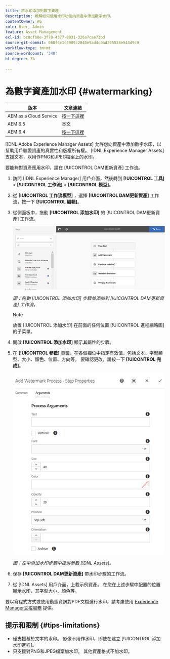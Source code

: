 ```yaml
---
title: 將水印添加到數字資產
description: 瞭解如何使用水印功能向資產中添加數字水印。
contentOwner: AG
role: User, Admin
feature: Asset Management
exl-id: bc0cfb0e-3f70-4377-8831-326a7cae73bd
source-git-commit: 068f6c1c2909c2840e9ad4c0ad295538e543d9c9
workflow-type: tm+mt
source-wordcount: '340'
ht-degree: 3%

---
```


# 為數字資產加水印 {#watermarking}

| 版本 | 文章連結 |
| -------- | ---------------------------- |
| AEM as a Cloud Service  | [按一下這裡](https://experienceleague.adobe.com/docs/experience-manager-cloud-service/content/assets/manage/watermark-assets.html?lang=en) |
| AEM 6.5 | 本文 |
| AEM 6.4 | [按一下這裡](https://experienceleague.adobe.com/docs/experience-manager-64/assets/administer/watermarking.html?lang=en) |

[!DNL Adobe Experience Manager Assets] 允許您向資產中添加數字水印，以幫助用戶驗證資產的真實性和版權所有權。 [!DNL Experience Manager Assets] 支援文本，以用作PNG和JPEG檔案上的水印。

要能夠對資產應用水印，請在 [!UICONTROL DAM更新資產] 工作流。

1. 訪問 [!DNL Experience Manager] 用戶介面，然後轉到 **[!UICONTROL 工具]** > **[!UICONTROL 工作流]** > **[!UICONTROL 模型]**。
1. 從 **[!UICONTROL 工作流模型]** ，選擇 **[!UICONTROL DAM更新資產]** 工作流，按一下 **[!UICONTROL 編輯]**。

1. 從側面板中，拖動 **[!UICONTROL 添加水印]** 的 [!UICONTROL DAM更新資產] 工作流。

   ![拖動 [!UICONTROL 添加水印] 步驟並添加到 [!UICONTROL DAM更新資產] 工作流](assets/add_watermark_step_aem_assets.png)

   *圖：拖動 [!UICONTROL 添加水印] 步驟並添加到 [!UICONTROL DAM更新資產] 工作流。*

   >[!NOTE]
   >
   >放置 [!UICONTROL 添加水印] 在前面的任何位置 [!UICONTROL 進程縮略圖] 的子菜單。

1. 開啟 **[!UICONTROL 添加水印]** 顯示其屬性的步驟。
1. 在 **[!UICONTROL 參數]** 頁籤，在各個欄位中指定有效值，包括文本、字型類型、大小、顏色、位置、方向等。 要確認更改，請按一下 **[!UICONTROL 完成]**。

   ![在中添加水印步驟中提供參數 [!DNL Assets]](assets/arguments_add_watermark_aem_assets.png)

   *圖：在中添加水印步驟中提供參數 [!DNL Assets]。*

1. 保存 **[!UICONTROL DAM更新資產]** 帶水印步驟的工作流。
1. 從 [!DNL Assets] 用戶介面，上載示例資產。 在您在上述步驟中配置的位置顯示水印，其字型大小、顏色等。

要以寫程式方式或使用動態資訊對PDF文檔進行水印，請考慮使用 [Experience Manager文檔服務](/help/forms/using/overview-aem-document-services.md) 提供。

## 提示和限制 {#tips-limitations}

* 僅支援基於文本的水印。 影像不用作水印，即使在建立 [!UICONTROL 添加水印進程]。
* 只支援對PNG和JPEG檔案加水印。 其他資產格式不加水印。
